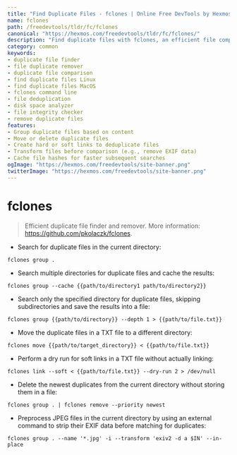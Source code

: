 ```yaml
---
title: "Find Duplicate Files - fclones | Online Free DevTools by Hexmos"
name: fclones
path: /freedevtools/tldr/fc/fclones
canonical: "https://hexmos.com/freedevtools/tldr/fc/fclones/"
description: "Find duplicate files with fclones, an efficient file comparison tool. Quickly identify and manage redundant files on your system. Free online tool, no registration required."
category: common
keywords:
- duplicate file finder
- file duplicate remover
- duplicate file comparison
- find duplicate files Linux
- find duplicate files MacOS
- fclones command line
- file deduplication
- disk space analyzer
- file integrity checker
- remove duplicate files
features:
- Group duplicate files based on content
- Move or delete duplicate files
- Create hard or soft links to deduplicate files
- Transform files before comparison (e.g., remove EXIF data)
- Cache file hashes for faster subsequent searches
ogImage: "https://hexmos.com/freedevtools/site-banner.png"
twitterImage: "https://hexmos.com/freedevtools/site-banner.png"
---
```


# fclones

> Efficient duplicate file finder and remover.
> More information: <https://github.com/pkolaczk/fclones>.

- Search for duplicate files in the current directory:

`fclones group .`

- Search multiple directories for duplicate files and cache the results:

`fclones group --cache {{path/to/directory1 path/to/directory2}}`

- Search only the specified directory for duplicate files, skipping subdirectories and save the results into a file:

`fclones group {{path/to/directory}} --depth 1 > {{path/to/file.txt}}`

- Move the duplicate files in a TXT file to a different directory:

`fclones move {{path/to/target_directory}} < {{path/to/file.txt}}`

- Perform a dry run for soft links in a TXT file without actually linking:

`fclones link --soft < {{path/to/file.txt}} --dry-run 2 > /dev/null`

- Delete the newest duplicates from the current directory without storing them in a file:

`fclones group . | fclones remove --priority newest`

- Preprocess JPEG files in the current directory by using an external command to strip their EXIF data before matching for duplicates:

`fclones group . --name '*.jpg' -i --transform 'exiv2 -d a $IN' --in-place`
